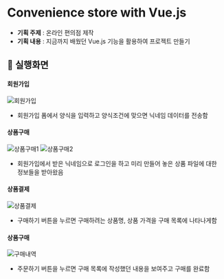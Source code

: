 # Convenience store with Vue.js
- **기획 주제** : 온라인 편의점 제작
- **기획 내용** : 지금까지 배웠던 Vue.js 기능을 활용하여 프로젝트 만들기

## :pushpin: 실행화면
#### 회원가입
![회원가입](https://github.com/mkyoung24/Convenience-store/assets/103173521/599a9de3-e503-4982-a5be-761c0307d673)
- 회원가입 폼에서 양식을 입력하고 양식조건에 맞으면 닉네임 데이터를 전송함

#### 상품구매
![상품구매1](https://github.com/mkyoung24/Convenience-store/assets/103173521/cbe29af3-eec7-4032-9938-f7c7332ac2cf)
![상품구매2](https://github.com/mkyoung24/Convenience-store/assets/103173521/ee5d80c9-6986-4a80-865c-d04adadf8a8d)
- 회원가입에서 받은 닉네임으로 로그인을 하고 미리 만들어 놓은 상품 파일에 대한 정보들을 받아왔음

#### 상품결제
![상품결제](https://github.com/mkyoung24/Convenience-store/assets/103173521/c49fa919-638a-488f-9755-9e792c3bcf71)
- 구매하기 버튼을 누르면 구매하려는 상품명, 상품 가격을 구매 목록에 나타나게함

#### 상품구매
![구매내역](https://github.com/mkyoung24/Convenience-store/assets/103173521/75ad6a92-2b79-495c-9d38-e13f745cf7f8)
- 주문하기 버튼을 누르면 구매 목록에 작성했던 내용을 보여주고 구매를 완료함
